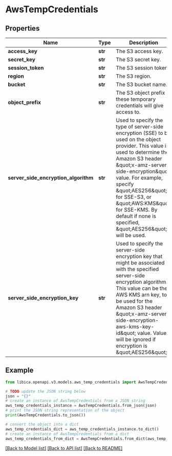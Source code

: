 # AwsTempCredentials


## Properties

Name | Type | Description | Notes
------------ | ------------- | ------------- | -------------
**access_key** | **str** | The S3 access key. | 
**secret_key** | **str** | The S3 secret key. | 
**session_token** | **str** | The S3 session token. | 
**region** | **str** | The S3 region. | 
**bucket** | **str** | The S3 bucket name. | 
**object_prefix** | **str** | The S3 object prefix these temporary credentials will give access to. | 
**server_side_encryption_algorithm** | **str** | Used to specify the type of server-side encryption (SSE) to be used on the object provider. This value is used to determine the Amazon S3 header \&quot;x-amz-server-side-encryption\&quot; value. For example, specify \&quot;AES256\&quot; for SSE-S3, or \&quot;AWS:KMS\&quot; for SSE-KMS. By default if none is specified, \&quot;AES256\&quot; will be used. | [optional] 
**server_side_encryption_key** | **str** | Used to specify the server-side encryption key that might be associated with the specified server-side encryption algorithm. This value can be the AWS KMS arn key, to be used for the Amazon S3 header \&quot;x-amz-server-side-encryption-aws-kms-key-id\&quot; value. Value will be ignored if encryption is \&quot;AES256\&quot; | [optional] 

## Example

```python
from libica.openapi.v3.models.aws_temp_credentials import AwsTempCredentials

# TODO update the JSON string below
json = "{}"
# create an instance of AwsTempCredentials from a JSON string
aws_temp_credentials_instance = AwsTempCredentials.from_json(json)
# print the JSON string representation of the object
print(AwsTempCredentials.to_json())

# convert the object into a dict
aws_temp_credentials_dict = aws_temp_credentials_instance.to_dict()
# create an instance of AwsTempCredentials from a dict
aws_temp_credentials_from_dict = AwsTempCredentials.from_dict(aws_temp_credentials_dict)
```
[[Back to Model list]](../README.md#documentation-for-models) [[Back to API list]](../README.md#documentation-for-api-endpoints) [[Back to README]](../README.md)



